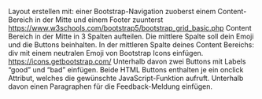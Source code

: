 Layout erstellen mit: 
einer Bootstrap-Navigation zuoberst
einem Content-Bereich in der Mitte 
und einem Footer zuunterst
https://www.w3schools.com/bootstrap5/bootstrap_grid_basic.php 
Content Bereich in der Mitte in 3 Spalten aufteilen. Die mittlere Spalte soll dein Emoji und die Buttons beinhalten.
In der mittleren Spalte deines Content Bereichs: 
div mit einem neutralen Emoji von Bootstrap Icons einfügen.
https://icons.getbootstrap.com/ 
Unterhalb davon zwei Buttons mit Labels “good” und “bad” einfügen.
Beide HTML Buttons enthalten je ein onclick Attribut, welches die gewünschte JavaScript-Funktion aufruft.
Unterhalb davon einen Paragraphen für die Feedback-Meldung einfügen.
